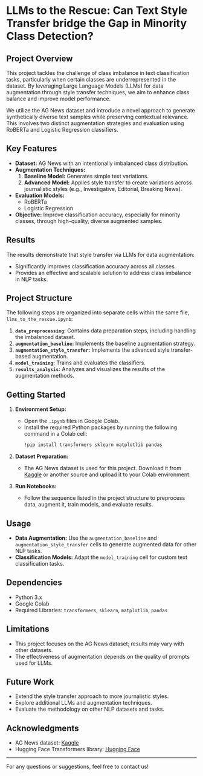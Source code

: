 # LLMs to the Rescue: Can Text Style Transfer bridge the Gap in Minority Class Detection?

## Project Overview
This project tackles the challenge of class imbalance in text classification tasks, particularly when certain classes are underrepresented in the dataset. By leveraging Large Language Models (LLMs) for data augmentation through style transfer techniques, we aim to enhance class balance and improve model performance.

We utilize the AG News dataset and introduce a novel approach to generate synthetically diverse text samples while preserving contextual relevance. This involves two distinct augmentation strategies and evaluation using RoBERTa and Logistic Regression classifiers.

## Key Features
- **Dataset:** AG News with an intentionally imbalanced class distribution.
- **Augmentation Techniques:**
  1. **Baseline Model:** Generates simple text variations.
  2. **Advanced Model:** Applies style transfer to create variations across journalistic styles (e.g., Investigative, Editorial, Breaking News).
- **Evaluation Models:**
  - RoBERTa
  - Logistic Regression
- **Objective:** Improve classification accuracy, especially for minority classes, through high-quality, diverse augmented samples.

## Results
The results demonstrate that style transfer via LLMs for data augmentation:
- Significantly improves classification accuracy across all classes.
- Provides an effective and scalable solution to address class imbalance in NLP tasks.

## Project Structure
The following steps are organized into separate cells within the same file, `llms_to_the_rescue.ipynb`:
1. **`data_preprocessing`:** Contains data preparation steps, including handling the imbalanced dataset.
2. **`augmentation_baseline`:** Implements the baseline augmentation strategy.
3. **`augmentation_style_transfer`:** Implements the advanced style transfer-based augmentation.
4. **`model_training`:** Trains and evaluates the classifiers.
5. **`results_analysis`:** Analyzes and visualizes the results of the augmentation methods.

## Getting Started
1. **Environment Setup:**
   - Open the `.ipynb` files in Google Colab.
   - Install the required Python packages by running the following command in a Colab cell:
     ```bash
     !pip install transformers sklearn matplotlib pandas
     ```

2. **Dataset Preparation:**
   - The AG News dataset is used for this project. Download it from [Kaggle](https://www.kaggle.com/amananandrai/ag-news-classification-dataset) or another source and upload it to your Colab environment.

3. **Run Notebooks:**
   - Follow the sequence listed in the project structure to preprocess data, augment it, train models, and evaluate results.

## Usage
- **Data Augmentation:** Use the `augmentation_baseline` and `augmentation_style_transfer` cells to generate augmented data for other NLP tasks.
- **Classification Models:** Adapt the `model_training` cell for custom text classification tasks.

## Dependencies
- Python 3.x
- Google Colab
- Required Libraries: `transformers`, `sklearn`, `matplotlib`, `pandas`

## Limitations
- This project focuses on the AG News dataset; results may vary with other datasets.
- The effectiveness of augmentation depends on the quality of prompts used for LLMs.

## Future Work
- Extend the style transfer approach to more journalistic styles.
- Explore additional LLMs and augmentation techniques.
- Evaluate the methodology on other NLP datasets and tasks.

## Acknowledgments
- AG News dataset: [Kaggle](https://www.kaggle.com/amananandrai/ag-news-classification-dataset)
- Hugging Face Transformers library: [Hugging Face](https://huggingface.co/transformers/)

---
For any questions or suggestions, feel free to contact us!

